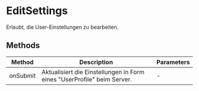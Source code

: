 # EditSettings

Erlaubt, die User-Einstellungen zu bearbeiten.

## Methods

<!-- @vuese:EditSettings:methods:start -->
|Method|Description|Parameters|
|---|---|---|
|onSubmit|Aktualisiert die Einstellungen in Form eines "UserProfile" beim Server.|-|

<!-- @vuese:EditSettings:methods:end -->



